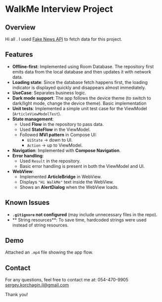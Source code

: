 # WalkMe Interview Project

## Overview
 Hi all . I used [Fake News API](https://fakenews.squirro.com/) to fetch data for this project.

## Features
- **Offline-first**: Implemented using Room Database. The repository first emits data from the local database and then updates it with network data.
- **Loading state**: Since the database fetch happens first, the loading indicator is displayed quickly and disappears almost immediately.
- **UseCase**: Separates business logic.
- **Dark mode support**: The app follows the device theme (to switch to dark/light mode, change the device theme). Basic implementation
- **Unit tests**: Implemented a simple unit test case for the ViewModel (`ArticleViewModelTest`).
- **State management**:
    - Used **Flow** in the repository to pass data.
    - Used **StateFlow** in the ViewModel.
    - Followed **MVI pattern** in Compose UI:
        - `UiState` → down to UI.
        - `Action` → up to ViewModel.
- **Navigation**: Implemented with **Compose Navigation**.
- **Error handling**:
    - Used `Result` in the repository.
    - Basic error handling is present in both the ViewModel and UI.
- **WebView**:
    - Implemented **ArticleBridge** in WebView.
    - Displays `"Hi WalkMe"` text inside the WebView.
    - Shows an **AlertDialog** when the WebView loads.

## Known Issues
- **`.gitignore` not configured** (may include unnecessary files in the repo).
- ** String resources**: To save time, hardcoded strings were used instead of string resources.

## Demo
Attached an `.mp4` file showing the app flow.

## Contact
For any questions, feel free to contact me at:
054-470-9905  
 sergey.korchagin.il@gmail.com

Thank you!
